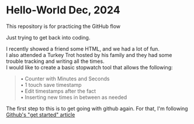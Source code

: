 # Hello-World Dec, 2024
This repository is for practicing the GitHub flow

Just trying to get back into coding. 

I recently showed a friend some HTML, and we had a lot of fun.\
I also attended a Turkey Trot hosted by his family and they had some trouble tracking and writing all the times.\
I would like to create a basic stopwatch tool that allows the following:
>• Counter with Minutes and Seconds\
>• 1 touch save timestamp\
>• Edit timestamps after the fact\
>• Inserting new times in between as needed

The first step to this is to get going with github again.
For that, I'm following  [Github's "get started" article](https://docs.github.com/en/get-started/start-your-journey/hello-world)
